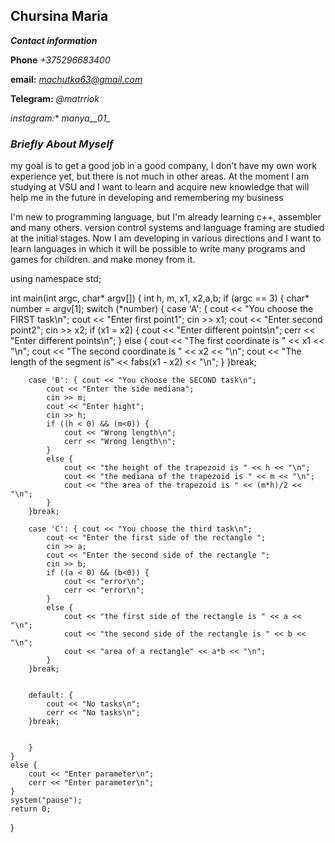 ## **Chursina Maria**


***Contact information***

 **Phone** *+375296683400*
 
 **email:** *machutka63@gmail.com*
 
**Telegram:** *@matrriok*

*instagram:** *_manya__01__*

### ***Briefly About Myself***
my goal is to get a good job in a good company,
I don’t have my own work experience yet,
but there is not much in other areas.
At the moment I am studying at VSU and I want to learn and acquire new knowledge that will help me in the future in developing and remembering my business

I'm new to programming language, but I'm already learning c++, assembler and many others. version control systems and language framing are studied at the initial stages.
Now I am developing in various directions and I want to learn languages in which it will be possible to write many programs and games for children. and make money from it.



using namespace std;

int main(int argc, char* argv[])
{
	int h, m, x1, x2,a,b;
	if (argc == 3)
	{
		char* number = argv[1];
		switch (*number)
		{
		case 'A': { cout << "You choose the FIRST task\n";
			cout << "Enter first point1";
			cin >> x1;
			cout << "Enter second point2";
			cin >> x2;
			if (x1 = x2) {
				cout << "Enter different points\n";
				cerr << "Enter different points\n";
			}
			else {
				cout << "The first coordinate is " << x1 << "\n";
				cout << "The second coordinate is " << x2 << "\n";
				cout << "The length of the segment is" << fabs(x1 - x2) << "\n";
			}
		}break;
	
		case 'B': { cout << "You choose the SECOND task\n";
			cout << "Enter the side mediana";
			cin >> m;
			cout << "Enter hight";
			cin >> h;
			if ((h < 0) && (m<0)) {
				cout << "Wrong length\n";
				cerr << "Wrong length\n";
			}
			else {
				cout << "the height of the trapezoid is " << h << "\n";
				cout << "the mediana of the trapezoid is " << m << "\n";
				cout << "the area of the trapezoid is " << (m*h)/2 << "\n";
			}
		}break;

		case 'C': { cout << "You choose the third task\n";
			cout << "Enter the first side of the rectangle ";
			cin >> a;
			cout << "Enter the second side of the rectangle ";
			cin >> b;
			if ((a < 0) && (b<0)) {
				cout << "error\n";
				cerr << "error\n";
			}
			else {
				cout << "the first side of the rectangle is " << a << "\n";
				cout << "the second side of the rectangle is " << b << "\n";
				cout << "area of a rectangle" << a*b << "\n";
			}
		}break;


		default: {
			cout << "No tasks\n";
			cerr << "No tasks\n";
		}break;

	
		}
	}
	else {
		cout << "Enter parameter\n";
		cerr << "Enter parameter\n";
	}
	system("pause");
	return 0;
}




